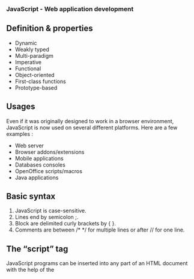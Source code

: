 ### JavaScript - Web application development

## Definition & properties
- Dynamic
- Weakly typed
- Multi-paradigm
- Imperative
- Functional
- Object-oriented
- First-class functions
- Prototype-based

## Usages
Even if it was originally designed to work in a browser environment, JavaScript is now used on several different platforms. Here are a few examples :

- Web server
- Browser addons/extensions
- Mobile applications
- Databases consoles
- OpenOffice scripts/macros
- Java applications


## Basic syntax

1. JavaScript is case-sensitive.
2. Lines end by semicolon ;.
3. Block are delimited curly brackets by { }.
4. Comments are between /* */ for multiple lines or after // for one line.


## The “script” tag

JavaScript programs can be inserted into any part of an HTML document with the help of the <script> tag.

For instance:
```html
<!DOCTYPE HTML>
<html>

<body>

  <p>Before the script...</p>

  <script>
    alert( 'Hello, world!' );
  </script>

  <p>...After the script.</p>

</body>

</html>
```
The <script> tag contains JavaScript code which is automatically executed when the browser processes the tag.


## External scripts

If we have a lot of JavaScript code, we can put it into a separate file.

Script files are attached to HTML with the src attribute:
```html
<script src="/path/to/script.js"></script>
```
Here, /path/to/script.js is an absolute path to the script from the site root. One can also provide a relative path from the current page. For instance, src="script.js" would mean a file "script.js" in the current folder.

We can give a full URL as well. For instance:
```html
<script src="https://cdnjs.cloudflare.com/ajax/libs/lodash.js/3.2.0/lodash.js"></script>
```
To attach several scripts, use multiple tags:
```html
<script src="/js/script1.js"></script>
<script src="/js/script2.js"></script>
…
```
*Please note:

As a rule, only the simplest scripts are put into HTML. More complex ones reside in separate files. The benefit of a separate file is that the browser will download it and store it in its cache. Other pages that reference the same script will take it from the cache instead of downloading it, so the file is actually downloaded only once. That reduces traffic and makes pages faster. If src is set, the script content is ignored.*

A single <script> tag can’t have both the src attribute and code inside.

This won’t work:

```html           
<script src="file.js">
  alert(1); // the content is ignored, because src is set
</script>
```
We must choose either an external <script src="…"> or a regular <script> with code.

The example above can be split into two scripts to work:
```html
<script src="file.js"></script>
<script>
  alert(1);
</script>
```



